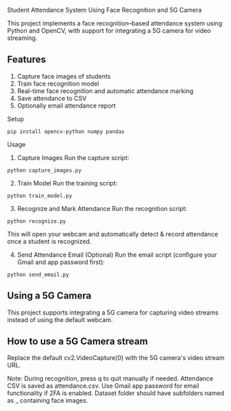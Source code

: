 Student Attendance System Using Face Recognition and 5G Camera

This project implements a face recognition–based attendance system using Python and OpenCV, with support for integrating a 5G camera for video streaming.

## Features
1) Capture face images of students
2) Train face recognition model
3) Real-time face recognition and automatic attendance marking
4) Save attendance to CSV
5) Optionally email attendance report

Setup
```Install required libraries:
pip install opencv-python numpy pandas
```
Usage
1. Capture Images
Run the capture script:
```
python capture_images.py
```
2. Train Model
Run the training script:
```
python train_model.py
```
3. Recognize and Mark Attendance
Run the recognition script:
```
python recognize.py
```
This will open your webcam and automatically detect & record attendance once a student is recognized.

4. Send Attendance Email (Optional)
Run the email script (configure your Gmail and app password first):
```
python send_email.py
```

## Using a 5G Camera
This project supports integrating a 5G camera for capturing video streams instead of using the default webcam.

## How to use a 5G Camera stream
Replace the default cv2.VideoCapture(0) with the 5G camera's video stream URL.

Note:
During recognition, press q to quit manually if needed.
Attendance CSV is saved as attendance.csv.
Use Gmail app password for email functionality if 2FA is enabled.
Dataset folder should have subfolders named as <StudentID>_<Name> containing face images.

